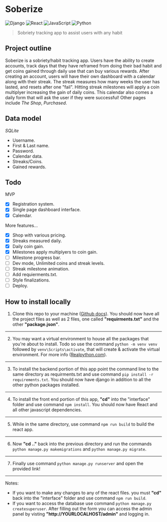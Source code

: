 # Soberize
![Django](https://img.shields.io/badge/django-EFEFEF.svg?style=for-the-badge&logo=django&logoColor=black)
![React](https://img.shields.io/badge/react-EFEFEF.svg?style=for-the-badge&logo=react&logoColor=%2361DAFB)
![JavaScript](https://img.shields.io/badge/javascript-EFEFEF.svg?style=for-the-badge&logo=javascript&logoColor=%23F7DF1E)
![Python](https://img.shields.io/badge/python-EFEFEF?style=for-the-badge&logo=python&logoColor=4584b6)

> Sobriety tracking app to assist users with any habit

## Project outline
Soberize is a sobriety/habit tracking app. Users have the ability to create accounts, track days that they have reframed from doing their bad habit and get coins gained through daily use that can buy various rewards. After creating an account, users will have their own dashboard with a calendar along with their streak. The streak measures how many weeks the user has lasted, and resets after one "fail". Hitting streak milestones will apply a coin multiplyer increasing the gain of daily coins. This calendar also comes a daily form that will ask the user if they were successful! 
Other pages include *The Shop*, *Purchased*. 

## Data model 

*SQLite*

 - Username.
 - First & Last name.
 - Password.
 - Calendar data.
 - Streaks/Coins.
 - Gained rewards.
 
 ## Todo
 MVP
 - [X] Registration system.
 - [X] Single page dashboard interface.
 - [X] Calendar.
 
 More features...
 - [X] Shop with various pricing.
 - [X] Streaks measured daily.
 - [X] Daily coin gain.
 - [X] Milestones apply multiplyers to coin gain.
 - [ ] Milestone progress bar.
 - [ ] Dev mode, Unlimited coins and streak levels.
 - [ ] Streak milestone animation.
 - [ ] Add requierments.txt.
 - [ ] Style finalizations.
 - [ ] Deploy.

## How to install locally
1. Clone this repo to your machine ([Github docs](https://docs.github.com/en/repositories/creating-and-managing-repositories/cloning-a-repository)).
You should now have all the project files as well as 2 files, one called **"requirments.txt"** and the other **"package.json"**.

---

2. You may want a virtual environment to house all the packages that you're about to install. Todo so use the command ```python -m venv venv``` followed by ```venv\Scripts\activate```, that will create & activate the virtual environment. For more info ([Realpython.com](https://realpython.com/python-virtual-environments-a-primer)).

---

3. To install the backend portion of this app point the command line to the same directory as requirments.txt and use command ```pip install -r requirements.txt```. You should now have django in addition to all the other python packages installed.

---

4. To install the front end portion of this app, **"cd"** into the "interface" folder and use command ```npm install```. You should now have React and all other javascript dependencies.

---

5. While in the same directory, use command ```npm run build``` to build the react app.

---

6. Now **"cd .."** back into the previous directory and run the commands ```python manage.py makemigrations``` and ```python manage.py migrate```.

---

7. Finally use command ```python manage.py runserver``` and open the provided link!

---


Notes: 
- If you want to make any changes to any of the react files. you must **"cd"** back into the "interface" folder and use command ```npm run build```.
- If you want to access the database use command ```python manage.py createsuperuser```. After filling out the form you can access the admin panel by visting **"ht<span>tp://YOURLOCALHOST/admin</span>"** and logging in.

